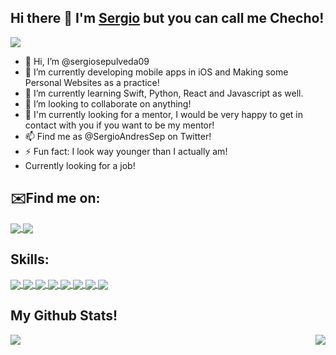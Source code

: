## Hi there 👋 I'm <a href="https://sergiosepulveda09.github.io/Practice/" target="_blank">Sergio</a> but you can call me Checho!
![](https://visitor-badge.laobi.icu/badge?page_id=sergiosepulveda09.sergiosepulveda09)
- 👋 Hi, I’m @sergiosepulveda09
- 👀 I’m currently developing mobile apps in iOS and Making some Personal Websites as a practice!
- 🌱 I’m currently learning Swift, Python, React and Javascript as well.
- 💞️ I’m looking to collaborate on anything! 
- 🌱 I'm currently looking for a mentor, I would be very happy to get in contact with you if you want to be my mentor!
- 📫 Find me as @SergioAndresSep on Twitter!
- ⚡ Fun fact: I look way younger than I actually am! 
- Currently looking for a job!

## ✉️Find me on:

<a href="https://twitter.com/SergioAndresSep">
  <img align="center" src="https://img.icons8.com/bubbles/100/000000/twitter.png"/>
</a>
<a href="https://www.linkedin.com/in/sergiosepulveda09/">
  <img align="center" src="https://img.icons8.com/bubbles/100/000000/linkedin.png"/>
</a>

<div></div>

## Skills:
<a href="https://github.com/sergiosepulveda09">
<img align="center" src="https://img.icons8.com/plasticine/100/000000/swift--v2.png" />
<img align="center" src="https://img.icons8.com/dusk/100/000000/java-coffee-cup-logo.png" />
<img align="center" src="https://img.icons8.com/color/100/000000/c-programming.png" />
<img align="center" src="https://img.icons8.com/color/100/000000/c-plus-plus-logo.png" />
<img align="center" src="https://img.icons8.com/dusk/100/000000/python.png" />
<img align="center" src="https://img.icons8.com/doodle/100/000000/adobe-photoshop.png" />
<img align="center" src="https://img.icons8.com/dusk/100/000000/html-5.png" />
<img align="center" src="https://img.icons8.com/dusk/100/000000/css3.png" />
</a>

## My Github Stats!


<a href="https://github.com/sergiosepulveda09">
  <img align="left" src="https://github-readme-stats.vercel.app/api?username=sergiosepulveda09&show_icons=true&theme=ayu-mirage" />
</a>
<a href="https://github.com/sergiosepulveda09">
  <img align="right" src="https://github-readme-stats.vercel.app/api/top-langs/?username=sergiosepulveda09&layout=compact&theme=ayu-mirage" />
</a>




<!---
sergiosepulveda09/sergiosepulveda09 is a ✨ special ✨ repository because its `README.md` (this file) appears on your GitHub profile.
You can click the Preview link to take a look at your changes.
--->
